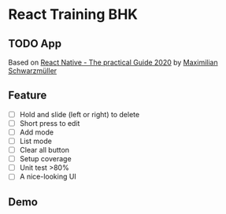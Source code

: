 # React Training BHK

## TODO App

Based on [React Native - The practical Guide 2020](https://www.udemy.com/course/react-native-the-practical-guide/) by [Maximilian Schwarzmüller](https://academind.com/)

## Feature

- [ ] Hold and slide (left or right) to delete 
- [ ] Short press to edit
- [ ] Add mode
- [ ] List mode
- [ ] Clear all button
- [ ] Setup coverage
- [ ] Unit test >80%
- [ ] A nice-looking UI

## Demo

